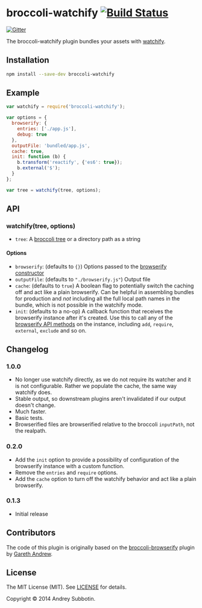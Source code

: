 # broccoli-watchify [![Build Status](https://travis-ci.org/eploko/broccoli-watchify.svg)](https://travis-ci.org/eploko/broccoli-watchify)
[![Gitter](https://badges.gitter.im/Join%20Chat.svg)](https://gitter.im/eploko/broccoli-watchify?utm_source=badge&utm_medium=badge&utm_campaign=pr-badge&utm_content=badge)

The broccoli-watchify plugin bundles your assets with
[watchify](https://github.com/substack/watchify).

## Installation

```bash
npm install --save-dev broccoli-watchify
```

## Example

```js
var watchify = require('broccoli-watchify');

var options = {
  browserify: {
    entries: ['./app.js'],
    debug: true
  },
  outputFile: 'bundled/app.js',
  cache: true,
  init: function (b) {
    b.transform('reactify', {'es6': true});
    b.external('$');
  }
};

var tree = watchify(tree, options);
```

## API

### watchify(tree, options)

* `tree`: A [broccoli tree](https://github.com/broccolijs/broccoli#plugin-api-specification) or a directory path as a string

#### Options

* `browserify`: (defaults to `{}`) Options passed to the [browserify constructor](https://github.com/substack/node-browserify#var-b--browserifyfiles-or-opts)
* `outputFile`: (defaults to `"./browserify.js"`) Output file
* `cache`: (defaults to `true`) A boolean flag to potentially switch the caching off and act like a plain browserify. Can be helpful in assembling bundles for production and _not_ including all the full local path names in the bundle, which is not possible in the watchify mode.
* `init`: (defaults to a no-op) A callback function that receives the browserify instance after it's created. Use this to call any of the [browserify API methods](https://github.com/substack/node-browserify#methods) on the instance, including `add`, `require`, `external`, `exclude` and so on.

## Changelog

### 1.0.0

* No longer use watchify directly, as we do not require its watcher and it is not configurable. Rather we populate the cache, the same way watchify does.
* Stable output, so downstream plugins aren't invalidated if our output doesn't change.
* Much faster.
* Basic tests.
* Browserified files are browserified relative to the broccoli `inputPath`, not the realpath.

### 0.2.0

* Add the `init` option to provide a possibility of configuration of the browserify instance with a custom function.
* Remove the `entries` and `require` options.
* Add the `cache` option to turn off the watchify behavior and act like a plain browserify.

### 0.1.3

* Initial release

## Contributors

The code of this plugin is originally based on the [broccoli-browserify](https://github.com/gingerhendrix/broccoli-browserify) plugin by [Gareth Andrew](http://github.com/gingerhendrix).

## License

The MIT License (MIT). See [LICENSE](LICENSE) for details.

Copyright © 2014 Andrey Subbotin.
